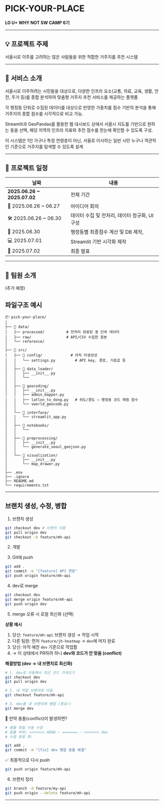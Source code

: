 # PICK-YOUR-PLACE

**LG U+ WHY NOT SW CAMP 6기**  

---

## 💡 프로젝트 주제  
서울시로 이주를 고려하는 많은 사람들을 위한 적합한 거주지를 추천 시스템

---

## 📌 서비스 소개  
서울시로 이주하려는 시민들을 대상으로, 다양한 인프라 요소(교통, 의료, 교육, 생활, 안전, 주거 등)를 종합 분석하여 맞춤형 거주지 추천 서비스를 제공하는 플랫폼

각 행정동 단위로 수집된 데이터를 대상으로 반영한 가중치를 점수 기반의 분석을 통해 거주지의 종합 점수를 시각적으로 비교 가능.

Streamlit과 GeoPandas를 활용한 웹 대시보드 상에서 서울시 지도를 기반으로 원하는 동을 선택, 해당 지역의 인프라 지표와 추천 점수를 한눈에 확인할 수 있도록 구성.

이 시스템은 1인 가구나 특정 연령층이 아닌, 서울로 이사하는 일반 시민 누구나 객관적인 기준으로 거주지를 탐색할 수 있도록 설계

---

## 📅 프로젝트 일정

| 날짜 | 내용 |
|------|------|
| **2025.06.26 ~ 2025.07.02** | 전체 기간 |
| 🧠 2025.06.26 ~ 06.27 | 아이디어 회의 |
| 🛠️ 2025.06.26 ~ 06.30 | 데이터 수집 및 전처리, 데이터 정규화, UI 구성 |
| 🧩 2025.06.30 | 행정동별 최종점수 계산  및 DB 제작, 
| 💻 2025.07.01 | Streamlit 기반 시각화 제작 |
| 🎤 2025.07.02 | 최종 발표 |

---

## 👥 팀원 소개  
(추가 예정)


## 파일구조 예시
```text
📦 pick-your-place/
│
├── 📁 data/
│   ├── processed/          # 전처리 완료된 동 단위 데이터
│   ├── raw/                # API/CSV 수집한 원본
│   └── reference/          
│
├── 📁 src/
│   ├── 📁 config/             # 아직 미생성성
│   │   └── settings.py         # API key, 경로, 기준값 등
│   │
│   ├── 📁 data_loader/
│   │   ├── __init__.py
│   │   └── 
│   │
│   ├── 📁 geocoding/
│   │   ├── __init__.py
│   │   ├── admin_mapper.py  
│   │   ├── latlon_to_dong.py   # 위도/경도 → 행정동 코드 매핑 함수
│   │   └── vworld_geocode.py
│   │
│   └── 📁 interface/
│   │   └── streamlit_app.py
│   │
│   ├── 📁 notebooks/
│   │   └──
│   │
│   ├── 📁 preprocessing/
│   │   ├── __init__.py
│   │   └── generate_seoul_geojson.py
│   │
│   └── 📁 visualization/
│       ├── __init__.py
│       └── map_drawer.py
│
├── .env
├── .ignore
├── README.md
└── requirements.txt
```

---

## 브랜치 생성, 수정, 병합

1. 브랜치 생성
```bash
git checkout dev # 브랜치 이동
git pull origin dev
git checkout -b feature/mh-api
```

2. 개발

3. Git에 push
```bash
git add .
git commit -m "[feature] API 연동"
git push origin feature/mh-api
```

4. dev로 merge
```bash
git checkout dev
git merge origin feature/mh-api
git push origin dev
```

5. merge 오류 시 로컬 최신화 (선택)

**상황 예시**
1. 당신: `feature/mh-api` 브랜치 생성 → 작업 시작
2. 다른 팀원: 먼저 `feature/jh-heatmap` → `dev`에 머지 완료
3. 당신: 아직 예전 `dev` 기준으로 작업함
4. → 이 상태에서 PR하려 하니 **dev와 코드가 안 맞음 (conflict)**

**해결방법 (dev → 내 브랜치로 최신화)**
```bash
# 1. dev로 이동해서 최신 코드 가져오기
git checkout dev
git pull origin dev

# 2. 내 작업 브랜치로 이동
git checkout feature/mh-api

# 3. dev를 내 브랜치에 병합 (중요!)
git merge dev
```

🔁 만약 충돌(conflict)이 발생하면?
```bash
# 충돌 파일 수동 수정
# 충돌 부위: <<<<<<< HEAD ~ ======= ~ >>>>>>> dev
# 수정 완료 후:

git add .
git commit -m "[fix] dev 병합 충돌 해결"
```

✅ 최종적으로 다시 push
```bash
git push origin feature/mh-api
```

6. 브랜치 정리
```bash
git branch -d feature/my-api
git push origin --delete feature/mh-api
```

---
